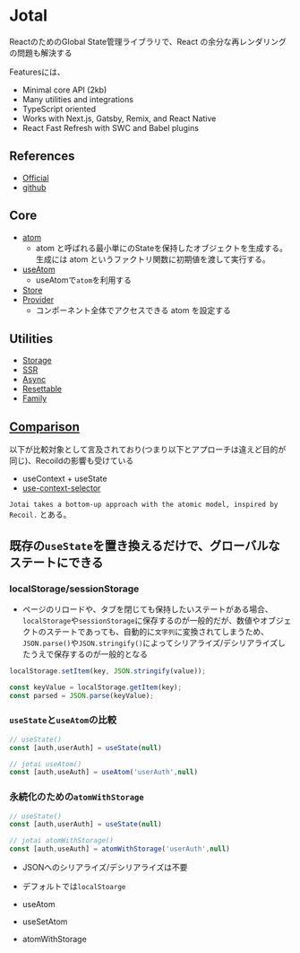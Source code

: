 # Jotal

ReactのためのGlobal State管理ライブラリで、React の余分な再レンダリングの問題も解決する

Featuresには、
- Minimal core API (2kb)
- Many utilities and integrations
- TypeScript oriented
- Works with Next.js, Gatsby, Remix, and React Native
- React Fast Refresh with SWC and Babel plugins

## References
- [Official](https://jotai.org/)
- [github](https://github.com/pmndrs/jotai)

## Core
- [atom](https://jotai.org/docs/core/atom)
  - atom と呼ばれる最小単にのStateを保持したオブジェクトを生成する。生成には atom というファクトリ関数に初期値を渡して実行する。
- [useAtom](https://jotai.org/docs/core/use-atom)
  - useAtomで`atom`を利用する
- [Store](https://jotai.org/docs/core/store)
- [Provider](https://jotai.org/docs/core/provider)
  - コンポーネント全体でアクセスできる atom を設定する 

## Utilities
- [Storage](https://jotai.org/docs/utilities/storage)
- [SSR](https://jotai.org/docs/utilities/ssr)
- [Async](https://jotai.org/docs/utilities/async)
- [Resettable](https://jotai.org/docs/utilities/resettable)
- [Family](https://jotai.org/docs/utilities/family)

## [Comparison](https://jotai.org/docs/basics/comparison)
以下が比較対象として言及されており(つまり以下とアプローチは違えど目的が同じ)、Recoildの影響も受けている
- useContext + useState
- [use-context-selector](https://github.com/dai-shi/use-context-selector)

`Jotai takes a bottom-up approach with the atomic model, inspired by Recoil.`
とある。

## 既存の`useState`を置き換えるだけで、グローバルなステートにできる

### localStorage/sessionStorage
- ページのリロードや、タブを閉じても保持したいステートがある場合、`localStorage`や`sessionStorage`に保存するのが一般的だが、数値やオブジェクトのステートであっても、自動的に`文字列`に変換されてしまうため、`JSON.parse()`や`JSON.stringify()`によってシリアライズ/デシリアライズしたうえで保存するのが一般的となる
```ts
localStorage.setItem(key, JSON.stringify(value));

const keyValue = localStorage.getItem(key);
const parsed = JSON.parse(keyValue);
```

### `useState`と`useAtom`の比較
```ts
// useState()
const [auth,userAuth] = useState(null)

// jotai useAtom()
const [auth,useAuth] = useAtom('userAuth',null)
```

### 永続化のための`atomWithStorage`
```ts
// useState()
const [auth,userAuth] = useState(null)

// jotai atomWithStorage()
const [auth,useAuth] = atomWithStorage('userAuth',null)
```
- JSONへのシリアライズ/デシリアライズは不要
- デフォルトでは`localStoarge`

- useAtom
- useSetAtom
- atomWithStorage